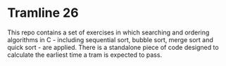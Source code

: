 # Tramline 26

This repo contains a set of exercises in which searching and ordering algorithms in C - including sequential sort, bubble sort, merge sort and quick sort - are applied.
There is a standalone piece of code designed to calculate the earliest time a tram is expected to pass.
